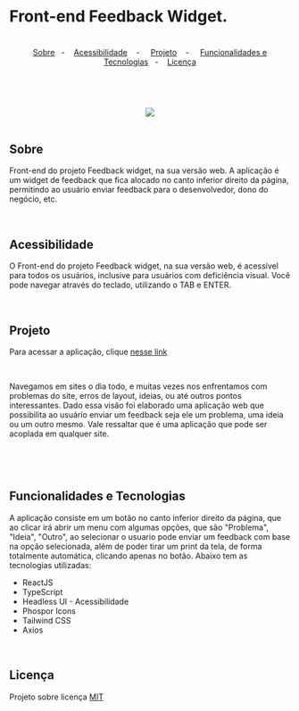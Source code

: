 # Front-end Feedback Widget.


#


<p align="center">
  <a href="#sobre">Sobre</a>&nbsp;&nbsp; - &nbsp;&nbsp;
  <a href="#acess">Acessibilidade</a>&nbsp;&nbsp;&nbsp; - &nbsp;&nbsp;&nbsp;
  <a href="#prototipo">Projeto</a>&nbsp;&nbsp;&nbsp; - &nbsp;&nbsp;&nbsp;
  <a href="#funcionalidades">Funcionalidades e Tecnologias</a>&nbsp;&nbsp; - &nbsp;&nbsp;
  <a href="#licenca">Licença</a>
</p>


#

<br/>



<div align="center">
   <br/>
   <img src="https://user-images.githubusercontent.com/82816967/168631419-cc047e96-ad86-4c47-9ba8-f9dd4c734a72.mp4" width=""/>
</div>


<br/>

## Sobre
   <p>
      <a name="sobre"></a>
      Front-end do projeto Feedback widget, na sua versão web. A aplicação é um widget de feedback que fica alocado no canto inferior direito da página, permitindo ao usuário enviar feedback para o desenvolvedor, dono do negócio, etc.
   </p> <br/>

   <a name="acess"></a>
## Acessibilidade
   <p>
      O Front-end do projeto Feedback widget, na sua versão web, é acessível para todos os usuários, inclusive para usuários com deficiência visual. Você pode navegar através do teclado, utilizando o TAB e ENTER.
   </p><br/>
   

   <a name="prototipo"></a>
## Projeto
   
   <p>
      Para acessar a aplicação, clique <a href="https://web-feedback-widget-navy.vercel.app/" target="_blank">nesse link</a>
   </p> <br/>
   <p>
      Navegamos em sites o dia todo, e muitas vezes nos enfrentamos com problemas do site, erros de layout, ideias, ou até outros pontos interessantes. Dado essa visão foi elaborado uma aplicação web que possibilita ao usuário enviar um feedback seja ele um problema, uma ideia ou um outro mesmo. Vale ressaltar que é uma aplicação que pode ser acoplada em qualquer site.
   </p> <br/>

   
<br/><a name="funcionalidades"></a>
## Funcionalidades e Tecnologias
   <p>
      A aplicação consiste em um botão no canto inferior direito da página, que ao clicar irá abrir um menu com algumas opções, que são "Problema", "Ideia", "Outro", ao selecionar o usuario pode enviar um feedback com base na opção selecionada, além de poder tirar um print da tela, de forma totalmente automática, clicando apenas no botão. Abaixo tem as tecnologias utilizadas: <br/>
   
   <ul>
      <li>ReactJS</li>
      <li>TypeScript</li>
      <li>Headless UI - Acessibilidade</li>
      <li>Phospor Icons</li>
      <li>Tailwind CSS</li>
      <li>Axios</li>
   </ul>
   </p>
   
   


<br/><a name="licenca"></a>
## Licença
   Projeto sobre licença [MIT](LICENSE.md)
